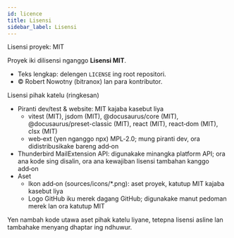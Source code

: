 ```yaml
---
id: licence
title: Lisensi
sidebar_label: Lisensi
---
```


Lisensi proyek: MIT

Proyek iki dilisensi nganggo **Lisensi MIT**.

- Teks lengkap: delengen `LICENSE` ing root repositori.
- © Robert Nowotny (bitranox) lan para kontributor.

Lisensi pihak katelu (ringkesan)

- Piranti dev/test & website: MIT kajaba kasebut liya
  - vitest (MIT), jsdom (MIT), @docusaurus/core (MIT), @docusaurus/preset-classic (MIT), react (MIT), react‑dom (MIT), clsx (MIT)
  - web‑ext (yen nganggo npx) MPL‑2.0; mung piranti dev, ora didistribusikake bareng add‑on
- Thunderbird MailExtension API: digunakake minangka platform API; ora ana kode sing disalin, ora ana kewajiban lisensi tambahan kanggo add‑on
- Aset
  - Ikon add‑on (sources/icons/\*.png): aset proyek, katutup MIT kajaba kasebut liya
  - Logo GitHub iku merek dagang GitHub; digunakake manut pedoman merek lan ora katutup MIT

Yen nambah kode utawa aset pihak katelu liyane, tetepna lisensi asline lan tambahake menyang dhaptar ing ndhuwur.
